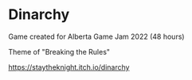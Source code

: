 # Dinarchy

Game created for Alberta Game Jam 2022 (48 hours)

Theme of "Breaking the Rules"

https://staytheknight.itch.io/dinarchy
